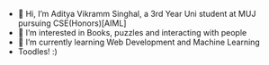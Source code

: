 - 👋 Hi, I’m Aditya Vikramm Singhal, a 3rd Year Uni student at MUJ pursuing CSE(Honors)[AIML]
- 👀 I’m interested in Books, puzzles and interacting with people
- 🌱 I’m currently learning Web Development and Machine Learning
- Toodles! :)

<!---
- 💞️ I’m looking to collaborate on ...
- 📫 How to reach me -> 
- ⚡ Fun fact: 
rs-vikrammaditya/rs-vikrammaditya is a ✨ special ✨ repository because its `README.md` (this file) appears on your GitHub profile.
You can click the Preview link to take a look at your changes.
--->
